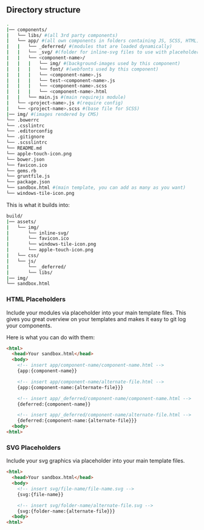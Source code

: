 ## Directory structure

```bash
.
|── components/
|   └── libs/ #(all 3rd party components)
|   └── app/ #(all own components in folders containing JS, SCSS, HTML)
|   |   └── _deferred/ #(modules that are loaded dynamically)
|   |   └── _svg/ #(folder for inline-svg files to use with placeholder)
|   |   └── <component-name>/
|   |   |   └── img/ #(background-images used by this component)
|   |   |   └── font/ #(webfonts used by this component)
|   |   |   └── <component-name>.js
|   |   |   └── test-<component-name>.js
|   |   |   └── <component-name>.scss
|   |   |   └── <component-name>.html
|   |   └── main.js #(main requirejs module)
|   └── <project-name>.js #(require config)
|   └── <project-name>.scss #(base file for SCSS)
|── img/ #(images rendered by CMS)
└── .bowerrc
└── .csslintrc
└── .editorconfig
└── .gitignore
└── .scsslintrc
└── README.md
└── apple-touch-icon.png
└── bower.json
└── favicon.ico
└── gems.rb
└── gruntfile.js
└── package.json
└── sandbox.html #(main template, you can add as many as you want)
└── windows-tile-icon.png
```

This is what it builds into:

```bash
build/
|── assets/
|   └── img/
|       └── inline-svg/
|       └── favicon.ico
|       └── windows-tile-icon.png
|       └── apple-touch-icon.png
|   └── css/
|   └── js/
|       └── _deferred/
|       └── libs/
|── img/
└── sandbox.html
```

### HTML Placeholders

Include your modules via placeholder into your main template files. This gives you great overview on your templates and makes it easy to git log your components.

Here is what you can do with them:

```html
<html>
  <head>Your sandbox.html</head>
  <body>
    <!-- insert app/component-name/component-name.html -->
    {app:{component-name}}

    <!-- insert app/component-name/alternate-file.html -->
    {app:{component-name:{alternate-file}}}

    <!-- insert app/_deferred/component-name/component-name.html -->
    {deferred:{component-name}}

    <!-- insert app/_deferred/component-name/alternate-file.html -->
    {deferred:{component-name:{alternate-file}}}
  <body>
<html>
```

### SVG Placeholders

Include your svg graphics via placeholder into your main template files.

```html
<html>
  <head>Your sandbox.html</head>
  <body>
    <!-- insert svg/file-name/file-name.svg -->
    {svg:{file-name}}

    <!-- insert svg/folder-name/alternate-file.svg -->
    {svg:{folder-name:{alternate-file}}}
  <body>
<html>
```
